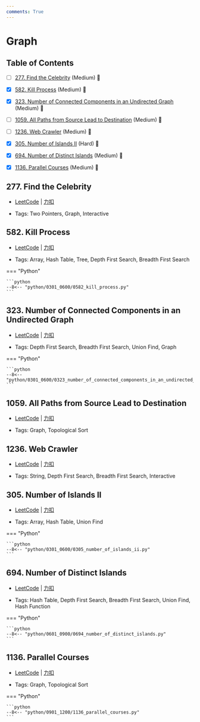 ```yaml
---
comments: True
---
```


# Graph

## Table of Contents

- [ ] [277. Find the Celebrity](#277-find-the-celebrity) (Medium) 👑
- [x] [582. Kill Process](#582-kill-process) (Medium) 👑
- [x] [323. Number of Connected Components in an Undirected Graph](#323-number-of-connected-components-in-an-undirected-graph) (Medium) 👑
- [ ] [1059. All Paths from Source Lead to Destination](#1059-all-paths-from-source-lead-to-destination) (Medium) 👑
- [ ] [1236. Web Crawler](#1236-web-crawler) (Medium) 👑
- [x] [305. Number of Islands II](#305-number-of-islands-ii) (Hard) 👑
- [x] [694. Number of Distinct Islands](#694-number-of-distinct-islands) (Medium) 👑
- [x] [1136. Parallel Courses](#1136-parallel-courses) (Medium) 👑


## 277. Find the Celebrity

-    [LeetCode](https://leetcode.com/problems/find-the-celebrity/) | [力扣](https://leetcode.cn/problems/find-the-celebrity/)

-   Tags: Two Pointers, Graph, Interactive



## 582. Kill Process

-    [LeetCode](https://leetcode.com/problems/kill-process/) | [力扣](https://leetcode.cn/problems/kill-process/)

-   Tags: Array, Hash Table, Tree, Depth First Search, Breadth First Search

=== "Python"

    ```python
    --8<-- "python/0301_0600/0582_kill_process.py"
    ```



## 323. Number of Connected Components in an Undirected Graph

-    [LeetCode](https://leetcode.com/problems/number-of-connected-components-in-an-undirected-graph/) | [力扣](https://leetcode.cn/problems/number-of-connected-components-in-an-undirected-graph/)

-   Tags: Depth First Search, Breadth First Search, Union Find, Graph

=== "Python"

    ```python
    --8<-- "python/0301_0600/0323_number_of_connected_components_in_an_undirected_graph.py"
    ```



## 1059. All Paths from Source Lead to Destination

-    [LeetCode](https://leetcode.com/problems/all-paths-from-source-lead-to-destination/) | [力扣](https://leetcode.cn/problems/all-paths-from-source-lead-to-destination/)

-   Tags: Graph, Topological Sort



## 1236. Web Crawler

-    [LeetCode](https://leetcode.com/problems/web-crawler/) | [力扣](https://leetcode.cn/problems/web-crawler/)

-   Tags: String, Depth First Search, Breadth First Search, Interactive



## 305. Number of Islands II

-    [LeetCode](https://leetcode.com/problems/number-of-islands-ii/) | [力扣](https://leetcode.cn/problems/number-of-islands-ii/)

-   Tags: Array, Hash Table, Union Find

=== "Python"

    ```python
    --8<-- "python/0301_0600/0305_number_of_islands_ii.py"
    ```



## 694. Number of Distinct Islands

-    [LeetCode](https://leetcode.com/problems/number-of-distinct-islands/) | [力扣](https://leetcode.cn/problems/number-of-distinct-islands/)

-   Tags: Hash Table, Depth First Search, Breadth First Search, Union Find, Hash Function

=== "Python"

    ```python
    --8<-- "python/0601_0900/0694_number_of_distinct_islands.py"
    ```



## 1136. Parallel Courses

-    [LeetCode](https://leetcode.com/problems/parallel-courses/) | [力扣](https://leetcode.cn/problems/parallel-courses/)

-   Tags: Graph, Topological Sort

=== "Python"

    ```python
    --8<-- "python/0901_1200/1136_parallel_courses.py"
    ```
